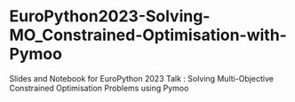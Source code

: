 # EuroPython2023-Solving-MO_Constrained-Optimisation-with-Pymoo
Slides and Notebook for EuroPython 2023 Talk : Solving Multi-Objective Constrained Optimisation Problems using Pymoo
